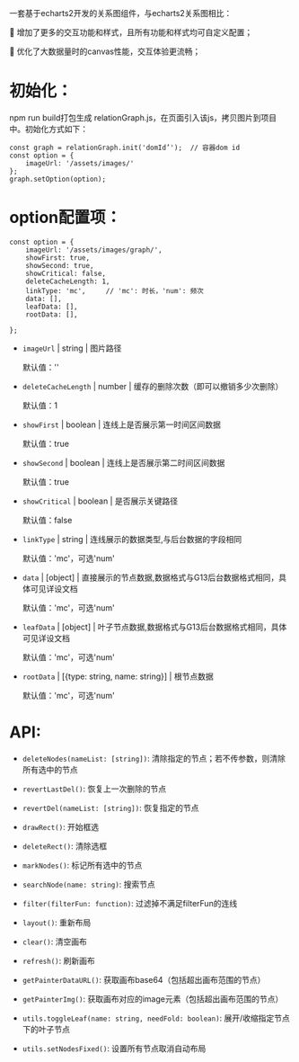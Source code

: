 一套基于echarts2开发的关系图组件，与echarts2关系图相比：

 增加了更多的交互功能和样式，且所有功能和样式均可自定义配置；

 优化了大数据量时的canvas性能，交互体验更流畅；


初始化：
===
npm run build打包生成 relationGraph.js，在页面引入该js，拷贝图片到项目中。初始化方式如下：

```
const graph = relationGraph.init('domId’');  // 容器dom id
const option = {
    imageUrl: '/assets/images/'
};
graph.setOption(option);
```

option配置项：
===
```
const option = {
    imageUrl: '/assets/images/graph/',
    showFirst: true,
    showSecond: true,
    showCritical: false,
    deleteCacheLength: 1,
    linkType: 'mc',     // 'mc': 时长，'num': 频次
    data: [],
    leafData: [],
    rootData: [],

};
```

* `imageUrl` | string | 图片路径

    默认值：''

* `deleteCacheLength` | number | 缓存的删除次数（即可以撤销多少次删除）

    默认值：1

* `showFirst` | boolean | 连线上是否展示第一时间区间数据

    默认值：true

* `showSecond` | boolean | 连线上是否展示第二时间区间数据

    默认值：true

* `showCritical` | boolean | 是否展示关键路径

    默认值：false

* `linkType` | string | 连线展示的数据类型,与后台数据的字段相同

    默认值：'mc'，可选'num'

* `data` | [object] | 直接展示的节点数据,数据格式与G13后台数据格式相同，具体可见详设文档

    默认值：'mc'，可选'num'

* `leafData` | [object] | 叶子节点数据,数据格式与G13后台数据格式相同，具体可见详设文档

    默认值：'mc'，可选'num'

* `rootData` | [{type: string, name: string}] | 根节点数据

    默认值：'mc'，可选'num'

API:
===

* `deleteNodes(nameList: [string])`: 清除指定的节点；若不传参数，则清除所有选中的节点

* `revertLastDel()`: 恢复上一次删除的节点

* `revertDel(nameList: [string])`: 恢复指定的节点

* `drawRect()`: 开始框选

* `deleteRect()`: 清除选框

* `markNodes()`: 标记所有选中的节点

* `searchNode(name: string)`: 搜索节点

* `filter(filterFun: function)`: 过滤掉不满足filterFun的连线

* `layout()`: 重新布局

* `clear()`: 清空画布

* `refresh()`: 刷新画布

* `getPainterDataURL()`: 获取画布base64（包括超出画布范围的节点）

* `getPainterImg()`: 获取画布对应的image元素（包括超出画布范围的节点）

* `utils.toggleLeaf(name: string, needFold: boolean)`: 展开/收缩指定节点下的叶子节点

* `utils.setNodesFixed()`: 设置所有节点取消自动布局